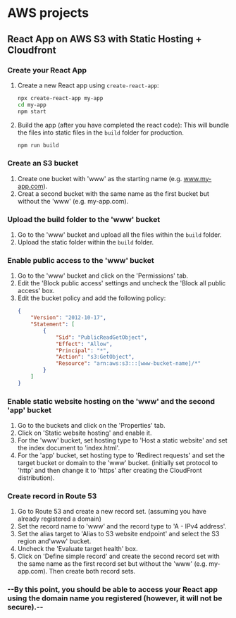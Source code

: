 
# AWS projects

## React App on AWS S3 with Static Hosting + Cloudfront
    
### Create your React App
1. Create a new React app using `create-react-app`:
    ```bash
    npx create-react-app my-app
    cd my-app
    npm start
    ```
2. Build the app (after you have completed the react code):
    This will bundle the files into static files in the `build` folder for production.
    ```bash
    npm run build
    ```

### Create an S3 bucket
1. Create one bucket with 'www' as the starting name (e.g. www.my-app.com).
2. Creat a second bucket with the same name as the first bucket but without the 'www' (e.g. my-app.com).

### Upload the build folder to the 'www' bucket
1. Go to the 'www' bucket and upload all the files within the `build` folder.
2. Upload the static folder within the `build` folder.

### Enable public access to the 'www' bucket
1. Go to the 'www' bucket and click on the 'Permissions' tab.
2. Edit the 'Block public access' settings and uncheck the 'Block all public access' box.
3. Edit the bucket policy and add the following policy:
    ```json
    {
        "Version": "2012-10-17",
        "Statement": [
            {
                "Sid": "PublicReadGetObject",
                "Effect": "Allow",
                "Principal": "*",
                "Action": "s3:GetObject",
                "Resource": "arn:aws:s3:::[www-bucket-name]/*"
            }
        ]
    }
    ```

### Enable static website hosting on the 'www' and the second 'app' bucket
1. Go to the buckets and click on the 'Properties' tab.
2. Click on 'Static website hosting' and enable it.
3. For the 'www' bucket, set hosting type to 'Host a static website' and set the index document to 'index.html'.
4. For the 'app' bucket, set hosting type to 'Redirect requests' and set the target bucket or domain to the 'www' bucket. (initially set protocol to 'http' and then change it to 'https' after creating the CloudFront distribution).

### Create record in Route 53
1. Go to Route 53 and create a new record set. (assuming you have already registered a domain)
2. Set the record name to 'www' and the record type to 'A - IPv4 address'.
3. Set the alias target to 'Alias to S3 website endpoint' and select the S3 region and'www'  bucket.
4. Uncheck the 'Evaluate target health' box.
5. Click on 'Define simple record' and create the second record set with the same name as the first record set but without the 'www' (e.g. my-app.com). Then create both record sets.

### --By this point, you should be able to access your React app using the domain name you registered (however, it will not be secure).--